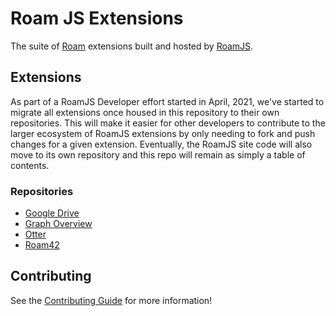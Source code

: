 # Roam JS Extensions

The suite of [Roam](https://roamresearch.com) extensions built and hosted by [RoamJS](https://roamjs.com).

## Extensions 

As part of a RoamJS Developer effort started in April, 2021, we've started to migrate all extensions once housed in this repository to their own repositories. This will make it easier for other developers to contribute to the larger ecosystem of RoamJS extensions by only needing to fork and push changes for a given extension. Eventually, the RoamJS site code will also move to its own repository and this repo will remain as simply a table of contents.

### Repositories

- [Google Drive](https://github.com/dvargas92495/roamjs-google-drive)
- [Graph Overview](https://github.com/dvargas92495/roamjs-graph-overview)
- [Otter](https://github.com/dvargas92495/roamjs-otter)
- [Roam42](https://github.com/dvargas92495/roam42)

## Contributing

See the [Contributing Guide](./CONTRIBUTING.md) for more information!

